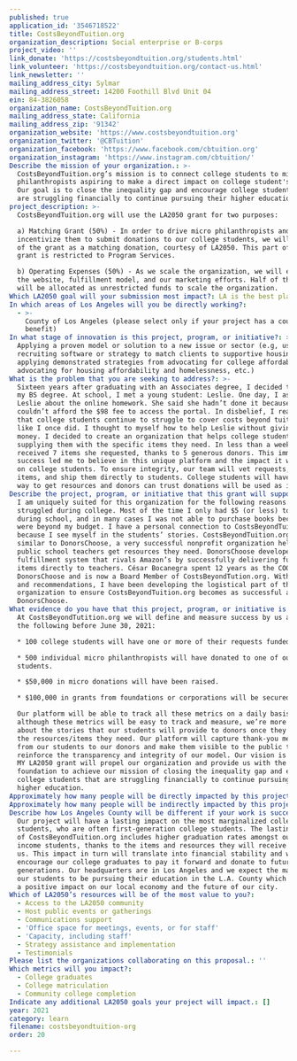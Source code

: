 ```yaml
---
published: true
application_id: '3546718522'
title: CostsBeyondTuition.org
organization_description: Social enterprise or B-corps
project_video: ''
link_donate: 'https://costsbeyondtuition.org/students.html'
link_volunteer: 'https://costsbeyondtuition.org/contact-us.html'
link_newsletter: ''
mailing_address_city: Sylmar
mailing_address_street: 14200 Foothill Blvd Unit 04
ein: 84-3826058
organization_name: CostsBeyondTuition.org
mailing_address_state: California
mailing_address_zip: '91342'
organization_website: 'https://www.costsbeyondtuition.org'
organization_twitter: '@CBTuition'
organization_facebook: 'https://www.facebook.com/cbtuition.org'
organization_instagram: 'https://www.instagram.com/cbtuition/'
Describe the mission of your organization.: >-
  CostsBeyondTuition.org’s mission is to connect college students to micro
  philanthropists aspiring to make a direct impact on college student's needs.
  Our goal is to close the inequality gap and encourage college students that
  are struggling financially to continue pursuing their higher education.
project_description: >-
  CostsBeyondTuition.org will use the LA2050 grant for two purposes:

  a) Matching Grant (50%) - In order to drive micro philanthropists and
  incentivize them to submit donations to our college students, we will use 50%
  of the grant as a matching donation, courtesy of LA2050. This part of the
  grant is restricted to Program Services.

  b) Operating Expenses (50%) - As we scale the organization, we will enhance
  the website, fulfillment model, and our marketing efforts. Half of the grant
  will be allocated as unrestricted funds to scale the organization.
Which LA2050 goal will your submission most impact?: LA is the best place to LEARN
In which areas of Los Angeles will you be directly working?:
  - >-
    County of Los Angeles (please select only if your project has a countywide
    benefit)
In what stage of innovation is this project, program, or initiative?: >-
  Applying a proven model or solution to a new issue or sector (e.g, using a job
  recruiting software or strategy to match clients to supportive housing sites,
  applying demonstrated strategies from advocating for college affordability to
  advocating for housing affordability and homelessness, etc.)
What is the problem that you are seeking to address?: >-
  Sixteen years after graduating with an Associates degree, I decided to finish
  my BS degree. At school, I met a young student: Leslie. One day, I asked
  Leslie about the online homework. She said she hadn’t done it because she
  couldn’t afford the $98 fee to access the portal. In disbelief, I realized
  that college students continue to struggle to cover costs beyond tuition just
  like I once did. I thought to myself how to help Leslie without giving her any
  money. I decided to create an organization that helps college students by
  supplying them with the specific items they need. In less than a week, Leslie
  received 7 items she requested, thanks to 5 generous donors. This immediate
  success led me to believe in this unique platform and the impact it will have
  on college students. To ensure integrity, our team will vet requests, purchase
  items, and ship them directly to students. College students will have a simple
  way to get resources and donors can trust donations will be used as intended.
Describe the project, program, or initiative that this grant will support to address the problem identified.: >-
  I am uniquely suited for this organization for the following reasons: I too
  struggled during college. Most of the time I only had $5 (or less) to eat
  during school, and in many cases I was not able to purchase books because they
  were beyond my budget. I have a personal connection to CostsBeyondTuition,org
  because I see myself in the students’ stories. CostsBeyondTuition.org is
  similar to DonorsChoose, a very successful nonprofit organization helping
  public school teachers get resources they need. DonorsChoose developed a
  fulfillment system that rivals Amazon’s by successfully delivering funded
  items directly to teachers. César Bocanegra spent 12 years as the COO of
  DonorsChoose and is now a Board Member of CostsBeyondTution.org. With his help
  and recommendations, I have been developing the logistical part of the
  organization to ensure CostsBeyondTuition.org becomes as successful as
  DonorsChoose.
What evidence do you have that this project, program, or initiative is or will be successful, and how will you define and measure success?: >-
  At CostsBeyondTutition.org we will define and measure success by us achieving
  the following before June 30, 2021:

  * 100 college students will have one or more of their requests funded.

  * 500 individual micro philanthropists will have donated to one of our
  students.

  * $50,000 in micro donations will have been raised.

  * $100,000 in grants from foundations or corporations will be secured.

  Our platform will be able to track all these metrics on a daily basis. And
  although these metrics will be easy to track and measure, we’re more excited
  about the stories that our students will provide to donors once they receive
  the resources/items they need. Our platform will capture thank-you messages
  from our students to our donors and make them visible to the public to
  reinforce the transparency and integrity of our model. Our vision is that the
  MY LA2050 grant will propel our organization and provide us with the right
  foundation to achieve our mission of closing the inequality gap and encourage
  college students that are struggling financially to continue pursuing their
  higher education.
Approximately how many people will be directly impacted by this project, program, or initiative?: '100'
Approximately how many people will be indirectly impacted by this project, program, or initiative?: '500'
Describe how Los Angeles County will be different if your work is successful.: >-
  Our project will have a lasting impact on the most marginalized college
  students, who are often first-generation college students. The lasting impact
  of CostsBeyondTuition.org includes higher graduation rates amongst our low
  income students, thanks to the items and resources they will receive through
  us. This impact in turn will translate into financial stability and will
  encourage our college graduates to pay it forward and donate to future student
  generations. Our headquarters are in Los Angeles and we expect the majority of
  our students to be pursuing their education in the L.A. County which will have
  a positive impact on our local economy and the future of our city.
Which of LA2050’s resources will be of the most value to you?:
  - Access to the LA2050 community
  - Host public events or gatherings
  - Communications support
  - 'Office space for meetings, events, or for staff'
  - 'Capacity, including staff'
  - Strategy assistance and implementation
  - Testimonials
Please list the organizations collaborating on this proposal.: ''
Which metrics will you impact?:
  - College graduates
  - College matriculation
  - Community college completion
Indicate any additional LA2050 goals your project will impact.: []
year: 2021
category: learn
filename: costsbeyondtuition-org
order: 20

---
```

